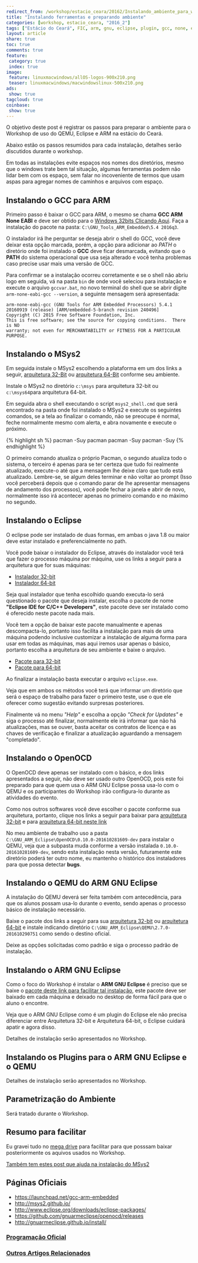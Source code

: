 ```yaml
---
redirect_from: /workshop/estacio_ceara/20162/Instalando_ambiente_para_workshop_estacioce_qemu_eclipse_arm/
title: "Instalando ferramentas e preparando ambiente"
categories: [workshop, estacio_ceara, "2016_2"]
tags: ["Estácio do Ceará", FIC, arm, gnu, eclipse, plugin, gcc, none, eabi, Workshop]
layout: article
share: true
toc: true
comments: true
feature:
 category: true
 index: true
image:
 feature: linuxmacwindows/allOS-logos-900x210.png
 teaser: linuxmacwindows/macwindowslinux-500x210.png
ads: 
 show: true
tagcloud: true
coinbase:
 show: true
---
```


O objetivo deste post é registrar os passos para preparar o ambiente para o Workshop de uso do QEMU, Eclipse e ARM na estácio do Ceará.

<!--more-->

Abaixo estão os passos resumidos para cada instalação, detalhes serão discutidos durante o workshop.

Em todas as instalações evite espaços nos nomes dos diretórios, mesmo que o windows trate bem tal situação, algumas ferramentas podem não lidar bem com os espaço, sem falar no incoveniente de termos que usam aspas para agregar nomes de caminhos e arquivos com espaço.

## Instalando o GCC para ARM

Primeiro passo é baixar o GCC para ARM, o mesmo se chama **GCC ARM None EABI** e deve ser obtido para o [Windows 32bits Clicando Aqui](https://launchpad.net/gcc-arm-embedded/5.0/5-2016-q3-update/+download/gcc-arm-none-eabi-5_4-2016q3-20160926-win32.exe). Faça a instalação do pacote na pasta: `C:\GNU_Tools_ARM_Embedded\5.4 2016q3`.

O instalador irá lhe perguntar se deseja abrir o shell do GCC, você deve deixar esta opção marcada, porém, a opção para adicionar ao _PATH_ o diretório onde foi instalado o **GCC** deve ficar desmarcada, evitando que o **PATH** do sistema operacional que usa seja alterado e você tenha problemas caso precise usar mais uma versão de GCC.

Para confirmar se a instalação ocorreu corretamente e se o shell não abriu logo em seguida, vá na pasta `bin` de onde você seleciou para instalação e execute o arquivo `gccvar.bat`,  no novo terminal do shell que se abrir digite `arm-none-eabi-gcc --version`, a seguinte mensagem será apresentada:

```
arm-none-eabi-gcc (GNU Tools for ARM Embedded Processors) 5.4.1 20160919 (release) [ARM/embedded-5-branch revision 240496]
Copyright (C) 2015 Free Software Foundation, Inc.
This is free software; see the source for copying conditions.  There is NO
warranty; not even for MERCHANTABILITY or FITNESS FOR A PARTICULAR PURPOSE.
```

## Instalando o MSys2

Em seguida instale o MSys2 escolhendo a plataforma em um dos links a seguir, [arquitetura 32-Bit](http://repo.msys2.org/distrib/i686/msys2-i686-20161025.exe) ou [arquitetura 64-Bit](http://repo.msys2.org/distrib/x86_64/msys2-x86_64-20161025.exe) conforme seu ambiente.

Instale o MSys2 no diretório `c:\msys` para arquitetura 32-bit ou `c:\msys64`para arquitetura 64-bit.

Em seguida abra o shell executando o script `msys2_shell.cmd` que será encontrado na pasta onde foi instalado o MSys2 e execute os seguintes comandos, se a tela ao finalizar o comando, não se preocupe é normal, feche normalmente mesmo com alerta, e abra novamente e execute o próximo.

{% highlight sh %}
pacman -Suy pacman
pacman -Suy
pacman -Suy
{% endhighlight %}

O primeiro comando atualiza o próprio Pacman, o segundo atualiza todo o sistema, o terceiro é apenas para se ter certeza que tudo foi realmente atualizado, execute-o até que a mensagem lhe deixe claro que tudo está atualizado. Lembre-se, se algum deles terminar e não voltar ao prompt (Isso você perceberá depois que o comando parar de lhe apresentar mensagens de andamento dos processos), você pode fechar a janela e abrir de novo, normalmente isso irá acontecer apenas no primeiro comando e no máximo no segundo.

## Instalando o Eclipse

O eclipse pode ser instalado de duas formas, em ambas o java 1.8 ou maior deve estar instalado e preferencialmente no path.

Você pode baixar o instalador do Eclipse, através do instalador você terá que fazer o processo máquina por máquina, use os links a seguir para a arquitetura que for suas máquinas:

 * [Instalador 32-bit](https://www.eclipse.org/downloads/download.php?file=/oomph/epp/neon/R1/eclipse-inst-win32.exe)
 * [Instalador 64-bit](https://www.eclipse.org/downloads/download.php?file=/oomph/epp/neon/R1/eclipse-inst-win64.exe)
 
Seja qual instalador que tenha escolhido quando executa-lo será questionado o pacote que deseja instalar, escolha o pacote de nome **"Eclipse IDE for C/C++ Developers"**, este pacote deve ser instalado como é oferecido neste pacote nada mais.

Você tem a opção de baixar este pacote manualmente e apenas descompacta-lo, portanto isso facilita a instalação para mais de uma máquina podendo inclusive customizar a instalação de alguma forma para usar em todas as máquinas, mas aqui iremos usar apenas o básico, portanto escolha a arquitetura de seu ambiente e baixe o arquivo.

 * [Pacote para 32-bit](http://www.eclipse.org/downloads/download.php?file=/technology/epp/downloads/release/neon/1a/eclipse-cpp-neon-1a-win32.zip)
 * [Pacote para 64-bit](http://www.eclipse.org/downloads/download.php?file=/technology/epp/downloads/release/neon/1a/eclipse-cpp-neon-1a-win32-x86_64.zip)

Ao finalizar a instalação basta executar o arquivo `eclipse.exe`.

Veja que em ambos os métodos você terá que informar um diretório que será o espaço de trabalho para fazer o primeiro teste, use o que ele oferecer como sugestão evitando surpresas posteriores.

Finalmente vá no menu _"Help"_ e escolha a opção _"Check for Updates"_ e siga o processo até finalizar, normalmente ele irá informar que não há atualizações, mas se ouver, basta aceitar os contratos de licença e as chaves de verificação e finalizar a atualização aguardando a mensagem "completado".

## Instalando o OpenOCD

O OpenOCD deve apenas ser instalado com o básico, e dos links apresentados a seguir, não deve ser usado outro OpenOCD, pois este foi preparado para que quem usa o ARM GNU Eclipse possa usa-lo com o QEMU e os participantes do Workshop irão configura-lo  durante as atividades do evento.

Como nos outros softwares você deve escolher o pacote conforme sua arquitetura, portanto, clique nos links a seguir para baixar para [arquitetura 32-bit](https://github.com/gnuarmeclipse/openocd/releases/download/gae-0.10.0-20161028/gnuarmeclipse-openocd-win32-0.10.0-201610281609-dev-setup.exe) e para [arquitetura 64-bit neste link](https://github.com/gnuarmeclipse/openocd/releases/download/gae-0.10.0-20161028/gnuarmeclipse-openocd-win64-0.10.0-201610281609-dev-setup.exe)

No meu ambiente de trabalho uso a pasta `C:\GNU_ARM_Eclipse\OpenOCD\0.10.0-201610281609-dev` para instalar o QEMU, veja que a subpasta muda conforme a versão instalada `0.10.0-201610281609-dev`, sendo esta instalação nesta versão, futuramente este diretório poderá ter outro nome, eu mantenho o histórico dos instaladores para que possa detectar **bugs**.

## Instalando o QEMU do ARM GNU Eclipse

A instalação do QEMU deverá ser feita também com antecedência, para que os alunos possam usa-lo durante o evento, sendo apenas o processo básico de instalação necessário.

Baixe o pacote dos links a seguir para sua [arquitetura 32-bit](https://github.com/gnuarmeclipse/qemu/releases/download/gae-2.7.0-20161029/gnuarmeclipse-qemu-win32-2.7.0-201610290751-setup.exe) ou [arquitetura 64-bit](https://github.com/gnuarmeclipse/qemu/releases/download/gae-2.7.0-20161029/gnuarmeclipse-qemu-win64-2.7.0-201610290751-setup.exe) e instale indicando diretório `C:\GNU_ARM_Eclipse\QEMU\2.7.0-201610290751` como sendo o destino oficial.

Deixe as opções solicitadas como padrão e siga o processo padrão de instalação.

## Instalando o ARM GNU Eclipse

Como o foco do Workshop é instalar o **ARM GNU Eclipse** é preciso que se baixe o [pacote deste link para facilitar tal instalação](https://github.com/gnuarmeclipse/plug-ins/releases/download/v3.1.1-201606210758/ilg.gnuarmeclipse.repository-3.1.1-201606210758.zip), este pacote deve ser baixado em cada máquina e deixado no desktop de forma fácil para que o aluno o encontre.

Veja que o ARM GNU Eclipse como é um plugin do Eclipse ele não precisa diferenciar entre Arquitetura 32-bit e Arquitetura 64-bit, o Eclipse cuidará apatir e agora disso.

Detalhes de instalação serão apresentados no Workshop.

## Instalando os Plugins para o ARM GNU Eclipse e o QEMU

Detalhes de instalação serão apresentados no Workshop.

## Parametrização do Ambiente

Será tratado durante o Workshop.

## Resumo para facilitar

Eu gravei tudo no [mega drive](https://mega.nz/#F!0hs0mT5R) para facilitar para que posssam baixar posteriormente os aquivos usados no Workshop.

[Também tem estes post que ajuda na instalação do MSys2](http://carlosdelfino.eti.br/emulacaoevirtualizacao/qemu/compilando/Primeiros_Passos_com_o_QEMU-passo-1/)

## Páginas Oficiais

 * https://launchpad.net/gcc-arm-embedded
 * http://msys2.github.io/
 * http://www.eclipse.org/downloads/eclipse-packages/
 * https://github.com/gnuarmeclipse/openocd/releases
 * http://gnuarmeclipse.github.io/install/

### [Programação Oficial](http://carlosdelfino.eti.br/workshop/estacio_ceara/2016_2/Programacao_do_Workshop_-_Estacio_do_Ceara_-_2016-2/)

### [Outros Artigos Relacionados](http://carlosdelfino.eti.br/estacio_ceara/)
